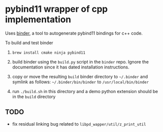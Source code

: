 # pybind11 wrapper of cpp implementation

Uses [binder](https://github.com/RosettaCommons/binder), a tool to
autogenerate pybind11 bindings for c++ code.

To build and test binder

1. `brew install cmake ninja pybind11`

2. build binder using the `build.py` script in the `binder` repo. Ignore the documentation
   since it has dated installation instructions.

3. copy or move the resulting `build` binder directory to `~/.binder` and
   symlink as follows: `~/.binder/bin/binder` to `/usr/local/bin/binder`

4. run `./build.sh` in this directory and a demo python extension should be in the `build` directory


## TODO

- fix residual linking bug related to `libpd_wapper/util/z_print_util`